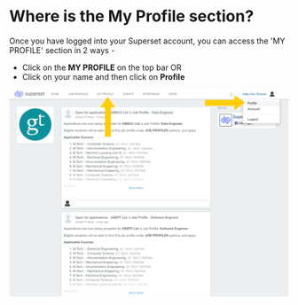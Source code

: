 # Where is the My Profile section?

Once you have logged into your Superset account, you can access the 'MY PROFILE' section in 2 ways -

* Click on the **MY PROFILE** on the top bar OR
* Click on your name and then click on **Profile**

![](../../.gitbook/assets/image%20%28175%29.png)


